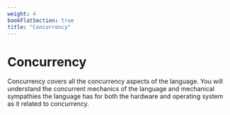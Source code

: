 ```yaml
---
weight: 4
bookFlatSection: true
title: "Concurrency"
---
```


# Concurrency

Concurrency covers all the concurrency aspects of the language. You will understand the concurrent mechanics of the language and mechanical sympathies the language has for both the hardware and operating system as it related to concurrency.
